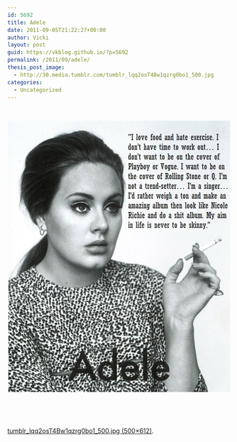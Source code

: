```yaml
---
id: 5692
title: Adele
date: 2011-09-05T21:22:27+00:00
author: Vicki
layout: post
guid: https://vkblog.github.io/?p=5692
permalink: /2011/09/adele/
thesis_post_image:
  - http://30.media.tumblr.com/tumblr_lqq2osT4Bw1qzrg0bo1_500.jpg
categories:
  - Uncategorized
---
```

&nbsp;

<p style="text-align: center;">
  <a href="http://30.media.tumblr.com/tumblr_lqq2osT4Bw1qzrg0bo1_500.jpg"><img src="https://raw.githubusercontent.com/vkblog/vkblog.github.io/master/public/img/2011/09/tumblr_lqq2osT4Bw1qzrg0bo1_500.jpg" alt="" /></a>
</p>

&nbsp;

&nbsp;

[tumblr\_lqq2osT4Bw1qzrg0bo1\_500.jpg (500×612)](http://30.media.tumblr.com/tumblr_lqq2osT4Bw1qzrg0bo1_500.jpg).